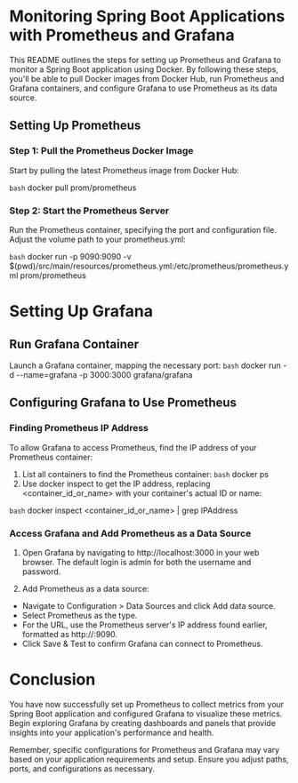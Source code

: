 # Monitoring Spring Boot Applications with Prometheus and Grafana

This README outlines the steps for setting up Prometheus and Grafana to monitor a Spring Boot application using Docker. By following these steps, you'll be able to pull Docker images from Docker Hub, run Prometheus and Grafana containers, and configure Grafana to use Prometheus as its data source.

## Setting Up Prometheus

### Step 1: Pull the Prometheus Docker Image

Start by pulling the latest Prometheus image from Docker Hub:

```bash```
docker pull prom/prometheus

### Step 2: Start the Prometheus Server

Run the Prometheus container, specifying the port and configuration file. Adjust the volume path to your prometheus.yml:

```bash```
docker run -p 9090:9090 -v $(pwd)/src/main/resources/prometheus.yml:/etc/prometheus/prometheus.yml prom/prometheus
# Setting Up Grafana
## Run Grafana Container
Launch a Grafana container, mapping the necessary port:
```bash```
docker run -d --name=grafana -p 3000:3000 grafana/grafana
## Configuring Grafana to Use Prometheus
### Finding Prometheus IP Address
To allow Grafana to access Prometheus, find the IP address of your Prometheus container:
1. List all containers to find the Prometheus container:
```bash```
docker ps
2. Use docker inspect to get the IP address, replacing <container_id_or_name> with your container's actual ID or name:

```bash```
docker inspect <container_id_or_name> | grep IPAddress

### Access Grafana and Add Prometheus as a Data Source
1. Open Grafana by navigating to http://localhost:3000 in your web browser. The default login is admin for both the username and password.

2. Add Prometheus as a data source:

- Navigate to Configuration > Data Sources and click Add data source.
- Select Prometheus as the type.
- For the URL, use the Prometheus server's IP address found earlier, formatted as http://<IPAddress>:9090.
- Click Save & Test to confirm Grafana can connect to Prometheus.

# Conclusion
You have now successfully set up Prometheus to collect metrics from your Spring Boot application and configured Grafana to visualize these metrics. Begin exploring Grafana by creating dashboards and panels that provide insights into your application's performance and health.

Remember, specific configurations for Prometheus and Grafana may vary based on your application requirements and setup. Ensure you adjust paths, ports, and configurations as necessary.
